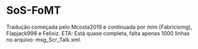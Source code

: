 # SoS-FoMT
Tradução começada pelo Mcosta2019 e continuada por mim (Fabriciomg), Flapjack998 e Felixiz.
ETA: Está quase completa, falta apenas 1000 linhas no arquivo: msg_Scr_Talk.xml.
